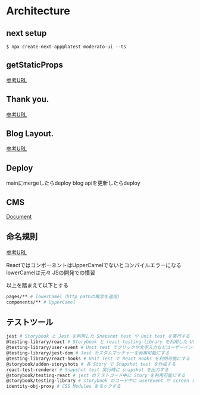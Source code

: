 # Architecture

## next setup

`$ npx create-next-app@latest moderato-ui --ts`

## getStaticProps

[参考URL](https://zenn.dev/catnose99/articles/7201a6c56d3c88)

## Thank you.

[参考URL](https://blog.microcms.io/microcms-next-jamstack-blog/)

## Blog Layout.

[参考URL](https://blog.hubspot.com/blog/tabid/6307/bid/34143/12-inspiring-examples-of-beautiful-blog-homepage-designs.aspx)

## Deploy

mainにmergeしたらdeploy
blog apiを更新したらdeploy

## CMS

[Document](https://document.microcms.io/content-api/get-list-contents)

## 命名規則

[参考URL](https://scrapbox.io/takoba/React%E3%82%92%E6%8E%A1%E7%94%A8%E3%81%97%E3%81%9FTypeScript%E3%83%97%E3%83%AD%E3%82%B8%E3%82%A7%E3%82%AF%E3%83%88%E3%81%AB%E3%81%8A%E3%81%91%E3%82%8B%E5%91%BD%E5%90%8D%E8%A6%8F%E5%89%87)

ReactではコンポーネントはUpperCamelでないとコンパイルエラーになる
lowerCamelは元々 JSの開発での慣習

以上を踏まえて以下とする

```sh
pages/** # lowerCamel（http pathの概念を適用）
components/** # UpperCamel
```

## テストツール

```sh
jest # Storybook と Jest を利用した Snapshot test や Unit test を実行する
@testing-library/react # Storybook と react-testing-library を利用した Unit test を実行する
@testing-library/user-event # Unit test でクリックや文字入力などユーザーインタラクションを実行する
@testing-library/jest-dom # Jest カスタムマッチャーを利用可能にする
@testing-library/react-hooks # Unit Test で React Hooks を利用可能にする
@storybook/addon-storyshots # 各 Story で Snapshot test を作成する
react-test-renderer # Snapshot test 実行時に snapshot を出力する
@storybook/testing-react # jest のテストコード中に Story を利用可能にする
@storybook/testing-library # storybook のコード中に userEvent や screen など react-testing-library の機能 を利用可能にする
identity-obj-proxy # CSS Modules をモックする
```